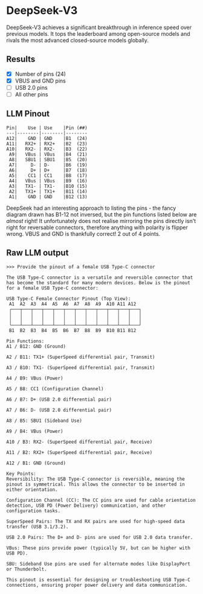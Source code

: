 # DeepSeek-V3

DeepSeek-V3 achieves a significant breakthrough in inference speed over previous models.
It tops the leaderboard among open-source models and rivals the most advanced closed-source models globally.

## Results

- [x] Number of pins (24)
- [x] VBUS and GND pins
- [ ] USB 2.0 pins
- [ ] All other pins

## LLM Pinout

```
Pin|    Use | Use    |Pin (##)
---|--------|--------|--------
A12|    GND | GND    |B1  (24) 
A11|   RX2+ | RX2+   |B2  (23)
A10|   RX2- | RX2-   |B3  (22)
 A9|   VBus | VBus   |B4  (21)
 A8|   SBU1 | SBU1   |B5  (20)
 A7|     D- | D-     |B6  (19)
 A6|     D+ | D+     |B7  (18)
 A5|    CC1 | CC1    |B8  (17)
 A4|   VBus | VBus   |B9  (16)
 A3|   TX1- | TX1-   |B10 (15)
 A2|   TX1+ | TX1+   |B11 (14)
 A1|    GND | GND    |B12 (13)
```

DeepSeek had an interesting approach to listing the pins - the fancy diagram drawn has B1-12 not inversed, but the pin functions listed below are *almost* right! It unfortunately does not realise mirroring the pins directly isn't right for reversable connectors, therefore anything with polarity is flipper wrong. VBUS and GND is thankfully correct! 2 out of 4 points.

## Raw LLM output

```
>>> Provide the pinout of a female USB Type-C connector

The USB Type-C connector is a versatile and reversible connector that has become the standard for many modern devices. Below is the pinout for a female USB Type-C connector:

USB Type-C Female Connector Pinout (Top View):
 A1  A2  A3  A4  A5  A6  A7  A8  A9  A10 A11 A12
 ┌───┬───┬───┬───┬───┬───┬───┬───┬───┬───┬───┬───┐
 │   │   │   │   │   │   │   │   │   │   │   │   │
 │   │   │   │   │   │   │   │   │   │   │   │   │
 └───┴───┴───┴───┴───┴───┴───┴───┴───┴───┴───┴───┘
 B1  B2  B3  B4  B5  B6  B7  B8  B9  B10 B11 B12

Pin Functions:
A1 / B12: GND (Ground)

A2 / B11: TX1+ (SuperSpeed differential pair, Transmit)

A3 / B10: TX1- (SuperSpeed differential pair, Transmit)

A4 / B9: VBus (Power)

A5 / B8: CC1 (Configuration Channel)

A6 / B7: D+ (USB 2.0 differential pair)

A7 / B6: D- (USB 2.0 differential pair)

A8 / B5: SBU1 (Sideband Use)

A9 / B4: VBus (Power)

A10 / B3: RX2- (SuperSpeed differential pair, Receive)

A11 / B2: RX2+ (SuperSpeed differential pair, Receive)

A12 / B1: GND (Ground)

Key Points:
Reversibility: The USB Type-C connector is reversible, meaning the pinout is symmetrical. This allows the connector to be inserted in either orientation.

Configuration Channel (CC): The CC pins are used for cable orientation detection, USB PD (Power Delivery) communication, and other configuration tasks.

SuperSpeed Pairs: The TX and RX pairs are used for high-speed data transfer (USB 3.1/3.2).

USB 2.0 Pairs: The D+ and D- pins are used for USB 2.0 data transfer.

VBus: These pins provide power (typically 5V, but can be higher with USB PD).

SBU: Sideband Use pins are used for alternate modes like DisplayPort or Thunderbolt.

This pinout is essential for designing or troubleshooting USB Type-C connections, ensuring proper power delivery and data communication.
```
